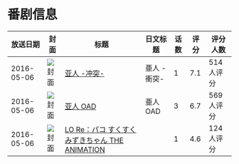 # 番剧信息

|放送日期|封面|标题|日文标题|话数|评分|评分人数|
|---|---|---|---|---|---|---|
|2016-05-06|![封面](https://lain.bgm.tv/pic/cover/c/b8/8d/136225_4JPb8.jpg)|[亚人 -冲突-](https://bangumi.tv/subject/136225)|亜人 -衝突-|1|7.1|514人评分|
|2016-05-06|![封面](https://lain.bgm.tv/pic/cover/c/84/02/153114_kttgV.jpg)|[亚人 OAD](https://bangumi.tv/subject/153114)|亜人 OAD|3|6.7|569人评分|
|2016-05-06|![封面](https://bangumi.tv/img/no_icon_subject.png)|[LO Re：パコ すくすくみずきちゃん THE ANIMATION](https://bangumi.tv/subject/182055)||1|4.6|124人评分|
